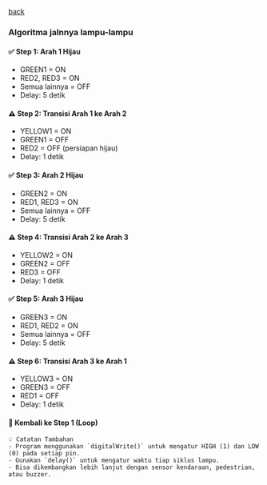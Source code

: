 [back](DESCRIPTION.md)

### Algoritma jalnnya lampu-lampu

#### ✅ Step 1: Arah 1 Hijau
- GREEN1 = ON
- RED2, RED3 = ON
- Semua lainnya = OFF
- Delay: 5 detik

#### ⚠️ Step 2: Transisi Arah 1 ke Arah 2
- YELLOW1 = ON
- GREEN1 = OFF
- RED2 = OFF (persiapan hijau)
- Delay: 1 detik

#### ✅ Step 3: Arah 2 Hijau
- GREEN2 = ON
- RED1, RED3 = ON
- Semua lainnya = OFF
- Delay: 5 detik

#### ⚠️ Step 4: Transisi Arah 2 ke Arah 3
- YELLOW2 = ON
- GREEN2 = OFF
- RED3 = OFF
- Delay: 1 detik

#### ✅ Step 5: Arah 3 Hijau
- GREEN3 = ON
- RED1, RED2 = ON
- Semua lainnya = OFF
- Delay: 5 detik

#### ⚠️ Step 6: Transisi Arah 3 ke Arah 1
- YELLOW3 = ON
- GREEN3 = OFF
- RED1 = OFF
- Delay: 1 detik

#### 🔄 Kembali ke Step 1 (Loop)

	💡 Catatan Tambahan
	- Program menggunakan `digitalWrite()` untuk mengatur HIGH (1) dan LOW (0) pada setiap pin.
	- Gunakan `delay()` untuk mengatur waktu tiap siklus lampu.
	- Bisa dikembangkan lebih lanjut dengan sensor kendaraan, pedestrian, atau buzzer.
